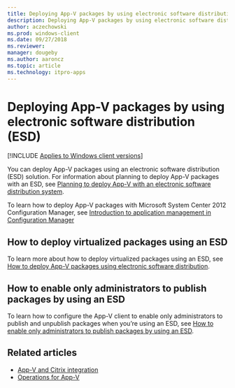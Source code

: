 ```yaml
---
title: Deploying App-V packages by using electronic software distribution (ESD)
description: Deploying App-V packages by using electronic software distribution (ESD)
author: aczechowski
ms.prod: windows-client
ms.date: 09/27/2018
ms.reviewer: 
manager: dougeby
ms.author: aaroncz
ms.topic: article
ms.technology: itpro-apps
---
```


# Deploying App-V packages by using electronic software distribution (ESD)

[!INCLUDE [Applies to Windows client versions](../includes/applies-to-windows-client-versions.md)]

You can deploy App-V packages using an electronic software distribution (ESD) solution. For information about planning to deploy App-V packages with an ESD, see [Planning to deploy App-V with an electronic software distribution system](appv-planning-to-deploy-appv-with-electronic-software-distribution-solutions.md).

To learn how to deploy App-V packages with Microsoft System Center 2012 Configuration Manager, see [Introduction to application management in Configuration Manager](/previous-versions/system-center/system-center-2012-R2/gg682125(v=technet.10)#BKMK_Appv)

## How to deploy virtualized packages using an ESD

To learn more about how to deploy virtualized packages using an ESD, see [How to deploy App-V packages using electronic software distribution](appv-deploy-appv-packages-with-electronic-software-distribution-solutions.md).

## How to enable only administrators to publish packages by using an ESD

To learn how to configure the App-V client to enable only administrators to publish and unpublish packages when you’re using an ESD, see [How to enable only administrators to publish packages by using an ESD](appv-enable-administrators-to-publish-packages-with-electronic-software-distribution-solutions.md).

## Related articles

- [App-V and Citrix integration](https://www.microsoft.com/download/details.aspx?id=40885)
- [Operations for App-V](appv-operations.md)
